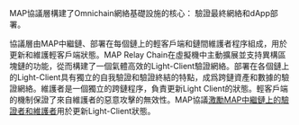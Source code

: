 MAP協議層構建了Omnichain網絡基礎設施的核心： 驗證最終網絡和dApp部署。

協議層由MAP中繼鏈、部署在每個鏈上的輕客戶端和鏈間維護者程序組成，用於更新和維護輕客戶端狀態。MAP Relay Chain在虛擬機中主動擴展並支持異構區塊鏈的功能，從而構建了一個氣體高效的Light-Client驗證網絡。部署在各個鏈上的Light-Client具有獨立的自我驗證和驗證終結的特點，成爲跨鏈資產和數據的驗證網絡。維護者是一個獨立的跨鏈程序，負責更新Light Client的狀態。輕客戶端的機制保證了來自維護者的惡意攻擊的無效性。MAP協議[激勵MAP中繼鏈上的驗證者和維護者](feature.md)用於更新Light-Client狀態。